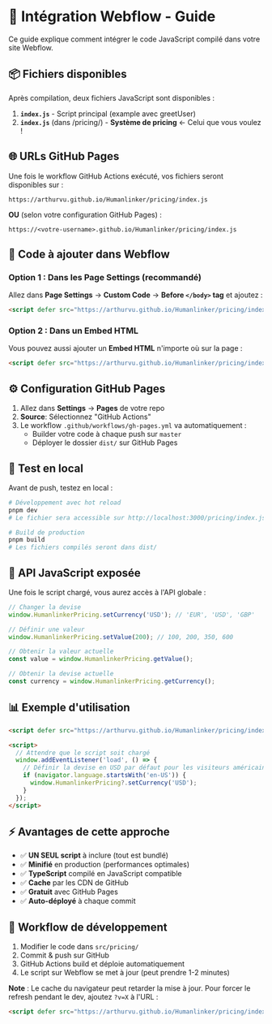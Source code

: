 # 🚀 Intégration Webflow - Guide

Ce guide explique comment intégrer le code JavaScript compilé dans votre site Webflow.

## 📦 Fichiers disponibles

Après compilation, deux fichiers JavaScript sont disponibles :

1. **`index.js`** - Script principal (example avec greetUser)
2. **`index.js`** (dans /pricing/) - **Système de pricing** ← Celui que vous voulez !

## 🌐 URLs GitHub Pages

Une fois le workflow GitHub Actions exécuté, vos fichiers seront disponibles sur :

```
https://arthurvu.github.io/Humanlinker/pricing/index.js
```

**OU** (selon votre configuration GitHub Pages) :

```
https://<votre-username>.github.io/Humanlinker/pricing/index.js
```

## 📝 Code à ajouter dans Webflow

### Option 1 : Dans les Page Settings (recommandé)

Allez dans **Page Settings** → **Custom Code** → **Before `</body>` tag** et ajoutez :

```html
<script defer src="https://arthurvu.github.io/Humanlinker/pricing/index.js"></script>
```

### Option 2 : Dans un Embed HTML

Vous pouvez aussi ajouter un **Embed HTML** n'importe où sur la page :

```html
<script defer src="https://arthurvu.github.io/Humanlinker/pricing/index.js"></script>
```

## ⚙️ Configuration GitHub Pages

1. Allez dans **Settings** → **Pages** de votre repo
2. **Source**: Sélectionnez "GitHub Actions"
3. Le workflow `.github/workflows/gh-pages.yml` va automatiquement :
   - Builder votre code à chaque push sur `master`
   - Déployer le dossier `dist/` sur GitHub Pages

## 🧪 Test en local

Avant de push, testez en local :

```bash
# Développement avec hot reload
pnpm dev
# Le fichier sera accessible sur http://localhost:3000/pricing/index.js

# Build de production
pnpm build
# Les fichiers compilés seront dans dist/
```

## 🎯 API JavaScript exposée

Une fois le script chargé, vous aurez accès à l'API globale :

```javascript
// Changer la devise
window.HumanlinkerPricing.setCurrency('USD'); // 'EUR', 'USD', 'GBP'

// Définir une valeur
window.HumanlinkerPricing.setValue(200); // 100, 200, 350, 600

// Obtenir la valeur actuelle
const value = window.HumanlinkerPricing.getValue();

// Obtenir la devise actuelle
const currency = window.HumanlinkerPricing.getCurrency();
```

## 📊 Exemple d'utilisation

```html
<script defer src="https://arthurvu.github.io/Humanlinker/pricing/index.js"></script>

<script>
  // Attendre que le script soit chargé
  window.addEventListener('load', () => {
    // Définir la devise en USD par défaut pour les visiteurs américains
    if (navigator.language.startsWith('en-US')) {
      window.HumanlinkerPricing?.setCurrency('USD');
    }
  });
</script>
```

## ⚡ Avantages de cette approche

- ✅ **UN SEUL script** à inclure (tout est bundlé)
- ✅ **Minifié** en production (performances optimales)
- ✅ **TypeScript** compilé en JavaScript compatible
- ✅ **Cache** par les CDN de GitHub
- ✅ **Gratuit** avec GitHub Pages
- ✅ **Auto-déployé** à chaque commit

## 🔄 Workflow de développement

1. Modifier le code dans `src/pricing/`
2. Commit & push sur GitHub
3. GitHub Actions build et déploie automatiquement
4. Le script sur Webflow se met à jour (peut prendre 1-2 minutes)

**Note** : Le cache du navigateur peut retarder la mise à jour. Pour forcer le refresh pendant le dev, ajoutez `?v=X` à l'URL :

```html
<script defer src="https://arthurvu.github.io/Humanlinker/pricing/index.js?v=2"></script>
```


